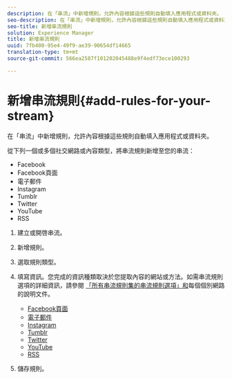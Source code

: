 ```yaml
---
description: 在「串流」中新增規則，允許內容根據這些規則自動填入應用程式或資料夾。
seo-description: 在「串流」中新增規則，允許內容根據這些規則自動填入應用程式或資料夾。
seo-title: 新增串流規則
solution: Experience Manager
title: 新增串流規則
uuid: 7fb400-95e4-49f9-ae39-90654df14665
translation-type: tm+mt
source-git-commit: 566ea2587f101202045488e9f4edf73ece100293

---
```



# 新增串流規則{#add-rules-for-your-stream}

在「串流」中新增規則，允許內容根據這些規則自動填入應用程式或資料夾。

從下列一個或多個社交網路或內容類型，將串流規則新增至您的串流：

* Facebook
* Facebook頁面
* 電子郵件
* Instagram
* Tumblr
* Twitter
* YouTube
* RSS

1. 建立或開啓串流。
1. 新增規則。
1. 選取規則類型。
1. 填寫資訊。您完成的資訊種類取決於您提取內容的網站或方法。如需串流規則選項的詳細資訊，請參閱 [「所有串流規則集的串流規則選項」和](../c-streams/c-stream-rule-options-for-all-stream-rules.md#c_stream_rule_options_for_all_stream_rules)每個個別網路的說明文件。

   * [Facebook頁面](../c-streams/c-facebook-page-rules.md#c_facebook_page_rules)
   * [電子郵件](../c-streams/c-email-rules.md#c_email_rules)
   * [Instagram](../c-streams/c-instagram-rules.md#c_instagram_rules)
   * [Tumblr](../c-streams/c-tumblr-rules.md#c_tumblr_rules)
   * [Twitter](../c-streams/c-twitter-rules.md#c_twitter_rules)
   * [YouTube](../c-streams/c-youtube-rules/c-youtube-rules.md#c_youtube_rules)
   * [RSS](../c-streams/c-rss-rules-streams.md#c_rss_rules_streams)

1. 儲存規則。
